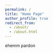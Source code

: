```yaml
---
permalink: /
title: "Home Page"
author_profile: true
redirect_from: 
  - /about/
  - /about.html
---
```


ehemm pardon